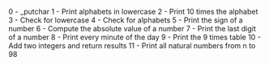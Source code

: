 0 - _putchar
1 - Print alphabets in lowercase
2 - Print 10 times the alphabet
3 - Check for lowercase
4 - Check for alphabets
5 - Print the sign of a number
6 - Compute the absolute value of a number
7 - Print the last digit of a number
8 - Print every minute of the day
9 - Print the 9 times table
10 - Add two integers and return results
11 - Print all natural numbers from n to 98

